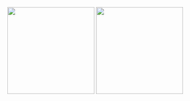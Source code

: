 <p>
  <picture>
    <source
      height=200
      srcset="https://github-readme-stats.vercel.app/api?username=m-hayabusa&show_icons=true&theme=dark&bg_color=0d1117&hide_border=true&icon_color=178600"
      media="(prefers-color-scheme: dark)"
    />
    <source
      height=200
      srcset="https://github-readme-stats.vercel.app/api?username=m-hayabusa&show_icons=true&bg_color=ffffff&hide_border=true"
      media="(prefers-color-scheme: light), (prefers-color-scheme: no-preference)"
    />
    <img height=200 src="https://github-readme-stats.vercel.app/api?username=m-hayabusa&show_icons=true&bg_color=ffffff&hide_border=true" />
  </picture>
    <picture>
    <source
      height=200
      srcset="https://github-readme-stats.vercel.app/api/top-langs?username=m-hayabusa&show_icons=true&theme=dark&bg_color=0d1117&hide_border=true&icon_color=178600&layout=donut"
      media="(prefers-color-scheme: dark)"
    />
    <source
      height=200
      srcset="https://github-readme-stats.vercel.app/api/top-langs?username=m-hayabusa&show_icons=true&bg_color=ffffff&hide_border=true&layout=donut"
      media="(prefers-color-scheme: light), (prefers-color-scheme: no-preference)"
    />
    <img height=200 src="https://github-readme-stats.vercel.app/api/top-langs?username=m-hayabusa&show_icons=true&bg_color=ffffff&hide_border=true&layout=donut" />
  </picture>
</p>
